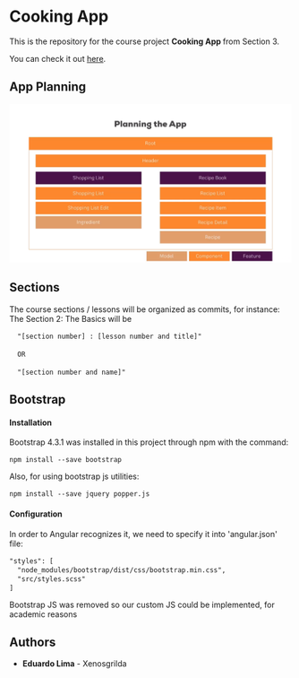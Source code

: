 # Cooking App

This is the repository for the course project <b> Cooking App </b> from Section 3.

You can check it out [here](https://xenosgrilda.github.io/angular-8-course/home).

## App Planning
![App Diagram](./app-planning.png?raw=true "App Diagram")
## Sections

The course sections / lessons will be organized as commits, for instance:
The Section 2: The Basics will be
```
  "[section number] : [lesson number and title]"
  
  OR
  
  "[section number and name]"
```

## Bootstrap

#### Installation
Bootstrap 4.3.1 was installed in this project through npm with the command: 
```
npm install --save bootstrap
```

Also, for using bootstrap js utilities: 
```
npm install --save jquery popper.js
```
#### Configuration
In order
to Angular recognizes it, we need to specify it into 'angular.json' file:

```
"styles": [
  "node_modules/bootstrap/dist/css/bootstrap.min.css",
  "src/styles.scss"
]
```

Bootstrap JS was removed so our custom JS could be implemented, for academic reasons

## Authors

* **Eduardo Lima** - Xenosgrilda
